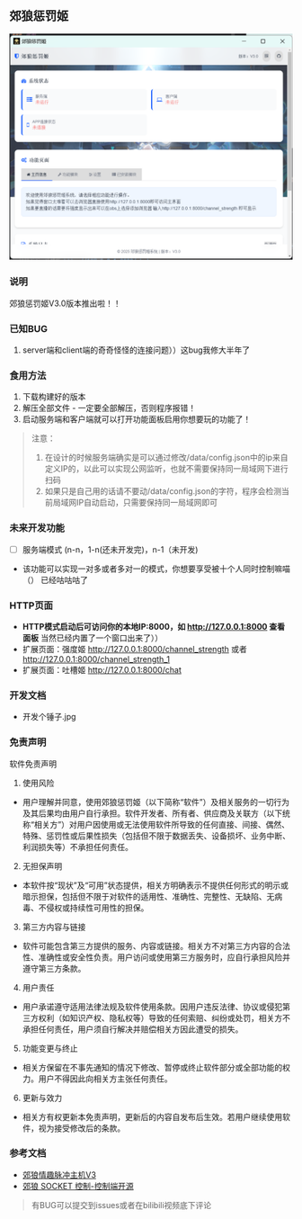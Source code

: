 ## 郊狼惩罚姬

![主程序页面](/data/image.png)

### 说明

郊狼惩罚姬V3.0版本推出啦！！

### 已知BUG

1. server端和client端的奇奇怪怪的连接问题））这bug我修大半年了

### 食用方法
1. 下载构建好的版本
2. 解压全部文件 - 一定要全部解压，否则程序报错！
3. 启动服务端和客户端就可以打开功能面板启用你想要玩的功能了！

>注意：
> 1. 在设计的时候服务端确实是可以通过修改/data/config.json中的ip来自定义IP的，以此可以实现公网监听，也就不需要保持同一局域网下进行扫码
> 2. 如果只是自己用的话请不要动/data/config.json的字符，程序会检测当前局域网IP自动启动，只需要保持同一局域网即可

### 未来开发功能

- [ ] 服务端模式 (n-n，1-n(还未开发完)，n-1（未开发)
- 该功能可以实现一对多或者多对一的模式，你想要享受被十个人同时控制嘛喵（） 已经咕咕咕了

### HTTP页面
- **HTTP模式启动后可访问你的本地IP:8000，如 http://127.0.0.1:8000 查看面板** 当然已经内置了一个窗口出来了））
- 扩展页面：强度姬 http://127.0.0.1:8000/channel_strength 或者 http://127.0.0.1:8000/channel_strength_1
- 扩展页面：吐槽姬 http://127.0.0.1:8000/chat

### 开发文档
- 开发个锤子.jpg

### 免责声明
软件免责声明

1. 使用风险 
- 用户理解并同意，使用郊狼惩罚姬（以下简称“软件”）及相关服务的一切行为及其后果均由用户自行承担。软件开发者、所有者、供应商及关联方（以下统称“相关方”）对用户因使用或无法使用软件所导致的任何直接、间接、偶然、特殊、惩罚性或后果性损失（包括但不限于数据丢失、设备损坏、业务中断、利润损失等）不承担任何责任。

2. 无担保声明
- 本软件按“现状”及“可用”状态提供，相关方明确表示不提供任何形式的明示或暗示担保，包括但不限于对软件的适用性、准确性、完整性、无缺陷、无病毒、不侵权或持续性可用性的担保。

3. 第三方内容与链接
- 软件可能包含第三方提供的服务、内容或链接。相关方不对第三方内容的合法性、准确性或安全性负责。用户访问或使用第三方服务时，应自行承担风险并遵守第三方条款。

4. 用户责任
- 用户承诺遵守适用法律法规及软件使用条款。因用户违反法律、协议或侵犯第三方权利（如知识产权、隐私权等）导致的任何索赔、纠纷或处罚，相关方不承担任何责任，用户须自行解决并赔偿相关方因此遭受的损失。

5. 功能变更与终止
- 相关方保留在不事先通知的情况下修改、暂停或终止软件部分或全部功能的权力。用户不得因此向相关方主张任何责任。

6. 更新与效力
- 相关方有权更新本免责声明，更新后的内容自发布后生效。若用户继续使用软件，视为接受修改后的条款。

### 参考文档

- [郊狼情趣脉冲主机V3](https://github.com/DG-LAB-OPENSOURCE/DG-LAB-OPENSOURCE/blob/main/coyote/v3/README_V3.md)
- [郊狼 SOCKET 控制-控制端开源](https://github.com/DG-LAB-OPENSOURCE/DG-LAB-OPENSOURCE/blob/main/socket/README.md)

> 有BUG可以提交到issues或者在bilibili视频底下评论